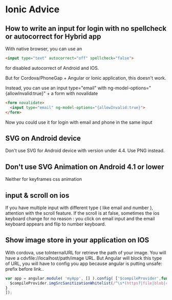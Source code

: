 Ionic Advice
====================

## How to write an input for login with no spellcheck or autocorrect for Hybrid app

With native browser, you can use an 

```html
<input type="text" autocorrect="off" spellcheck="false">
```

for disabled autocorrect of Android and IOS.

But for Cordova/PhoneGap + Angular or Ionic application, this doesn't work.

Instead, you can use an input type="email" with ng-model-options="{allowInvalid:true}" + a form with novalidate
```html
<form novalidate>
  <input type="email" ng-model-options="{allowInvalid:true}">
</form>  
```

Now you could use it for login with email and phone in the same input 

## SVG on Android device

Don't use SVG for Android device with version under 4.4. Use PNG instead.

## Don't use SVG Animation on Android 4.1 or lower

Neither for keyframes css animation

## input & scroll on ios

If you have multiple input with different type ( like email and number ), attention with the scroll feature. If the scroll is at false, sometimes the ios keyboard change for no reason : you click on email input and the email keyboard appears and flip to number keyboard.

## Show image store in your application on IOS

With cordova, use toInternalURL for retrieve the path of your image.
You will have a cdvfile://localhost/path/image URL.
But Angular will block this type of URL, you will have to config you app because angular is putting unsafe: prefix before link..

```javascript
var app = angular.module( 'myApp', [] ).config( ['$compileProvider',function( $compileProvider ){ 
  $compileProvider.imgSrcSanitizationWhitelist(/^\s*(https?|file|blob|cdvfile):|data:image\//);
}
]);
```
